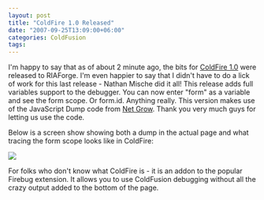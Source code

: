 ```yaml
---
layout: post
title: "ColdFire 1.0 Released"
date: "2007-09-25T13:09:00+06:00"
categories: ColdFusion 
tags: 
---
```


I'm happy to say that as of about 2 minute ago, the bits for <a href="http://coldfire.riaforge.org">ColdFire 1.0</a> were released to RIAForge. I'm even happier to say that I didn't have to do a lick of work for this last release - Nathan Mische did it all! This release adds full variables support to the debugger. You can now enter "form" as a variable and see the form scope. Or form.id. Anything really. This version makes use of the JavaScript Dump code from <a href="http://www.netgrow.com.au/">Net Grow</a>. Thank you very much guys for letting us use the code. 

Below is a screen show showing both a dump in the actual page and what tracing the form scope looks like in ColdFire:

<img src="https://static.raymondcamden.com/images/cfv.png">

For folks who don't know what ColdFire is - it is an addon to the popular Firebug extension. It allows you to use ColdFusion debugging without all the crazy output added to the bottom of the page.